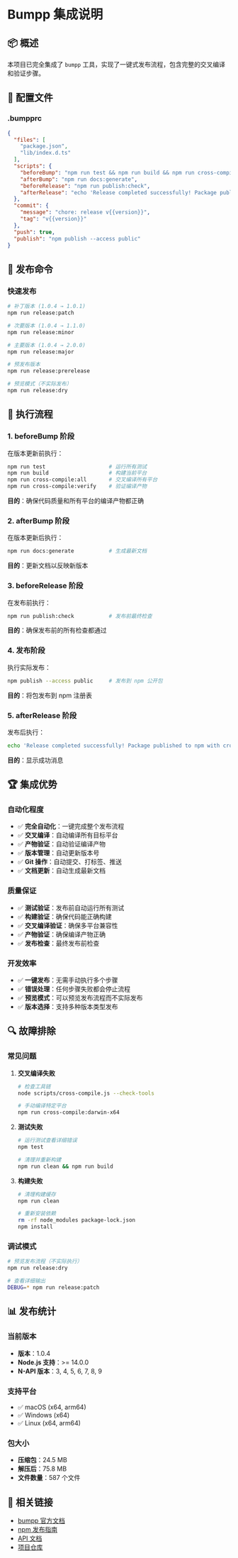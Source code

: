 # Bumpp 集成说明

## 📦 概述

本项目已完全集成了 `bumpp` 工具，实现了一键式发布流程，包含完整的交叉编译和验证步骤。

## 🔧 配置文件

### .bumpprc

```json
{
  "files": [
    "package.json",
    "lib/index.d.ts"
  ],
  "scripts": {
    "beforeBump": "npm run test && npm run build && npm run cross-compile:all && npm run cross-compile:verify",
    "afterBump": "npm run docs:generate",
    "beforeRelease": "npm run publish:check",
    "afterRelease": "echo 'Release completed successfully! Package published to npm with cross-compiled binaries.'"
  },
  "commit": {
    "message": "chore: release v{{version}}",
    "tag": "v{{version}}"
  },
  "push": true,
  "publish": "npm publish --access public"
}
```

## 🚀 发布命令

### 快速发布

```bash
# 补丁版本 (1.0.4 → 1.0.1)
npm run release:patch

# 次要版本 (1.0.4 → 1.1.0)
npm run release:minor

# 主要版本 (1.0.4 → 2.0.0)
npm run release:major

# 预发布版本
npm run release:prerelease

# 预览模式（不实际发布）
npm run release:dry
```

## 🔄 执行流程

### 1. beforeBump 阶段

在版本更新前执行：

```bash
npm run test                    # 运行所有测试
npm run build                   # 构建当前平台
npm run cross-compile:all       # 交叉编译所有平台
npm run cross-compile:verify    # 验证编译产物
```

**目的**：确保代码质量和所有平台的编译产物都正确

### 2. afterBump 阶段

在版本更新后执行：

```bash
npm run docs:generate           # 生成最新文档
```

**目的**：更新文档以反映新版本

### 3. beforeRelease 阶段

在发布前执行：

```bash
npm run publish:check           # 发布前最终检查
```

**目的**：确保发布前的所有检查都通过

### 4. 发布阶段

执行实际发布：

```bash
npm publish --access public     # 发布到 npm 公开包
```

**目的**：将包发布到 npm 注册表

### 5. afterRelease 阶段

发布后执行：

```bash
echo 'Release completed successfully! Package published to npm with cross-compiled binaries.'
```

**目的**：显示成功消息

## 🏆 集成优势

### 自动化程度

- ✅ **完全自动化**：一键完成整个发布流程
- ✅ **交叉编译**：自动编译所有目标平台
- ✅ **产物验证**：自动验证编译产物
- ✅ **版本管理**：自动更新版本号
- ✅ **Git 操作**：自动提交、打标签、推送
- ✅ **文档更新**：自动生成最新文档

### 质量保证

- ✅ **测试验证**：发布前自动运行所有测试
- ✅ **构建验证**：确保代码能正确构建
- ✅ **交叉编译验证**：确保多平台兼容性
- ✅ **产物验证**：确保编译产物正确
- ✅ **发布检查**：最终发布前检查

### 开发效率

- ✅ **一键发布**：无需手动执行多个步骤
- ✅ **错误处理**：任何步骤失败都会停止流程
- ✅ **预览模式**：可以预览发布流程而不实际发布
- ✅ **版本选择**：支持多种版本类型发布

## 🔍 故障排除

### 常见问题

1. **交叉编译失败**
   ```bash
   # 检查工具链
   node scripts/cross-compile.js --check-tools
   
   # 手动编译特定平台
   npm run cross-compile:darwin-x64
   ```

2. **测试失败**
   ```bash
   # 运行测试查看详细错误
   npm test
   
   # 清理并重新构建
   npm run clean && npm run build
   ```

3. **构建失败**
   ```bash
   # 清理构建缓存
   npm run clean
   
   # 重新安装依赖
   rm -rf node_modules package-lock.json
   npm install
   ```

### 调试模式

```bash
# 预览发布流程（不实际执行）
npm run release:dry

# 查看详细输出
DEBUG=* npm run release:patch
```

## 📊 发布统计

### 当前版本

- **版本**：1.0.4
- **Node.js 支持**：>= 14.0.0
- **N-API 版本**：3, 4, 5, 6, 7, 8, 9

### 支持平台

- ✅ macOS (x64, arm64)
- ✅ Windows (x64)
- ✅ Linux (x64, arm64)

### 包大小

- **压缩包**：24.5 MB
- **解压后**：75.8 MB
- **文件数量**：587 个文件

## 🔗 相关链接

- [bumpp 官方文档](https://github.com/antfu/bumpp)
- [npm 发布指南](docs/NPM_PUBLISH_GUIDE.md)
- [API 文档](docs/API.md)
- [项目仓库](https://github.com/pixFlowTeam/librawspeed)
